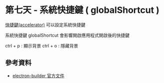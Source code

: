 # 第七天 - 系統快捷鍵 ( globalShortcut )



[快捷鍵(accelerator)](https://www.electronjs.org/docs/api/accelerator) 可以設定系統快捷鍵

系統快捷鍵 globalShortcut 會影響開啟應用程式開啟後的快捷鍵 

ctrl + p : 顯示背景
ctrl + o : 隱藏背景


## 參考資料

- [electron-builder 官方文件](https://www.electron.build/)
